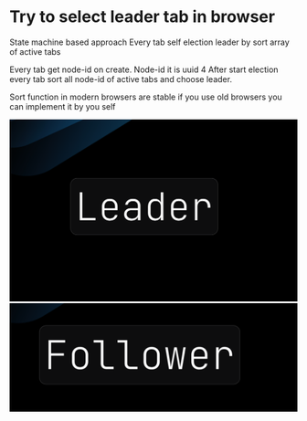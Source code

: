 # Try to select leader tab in browser

State machine based approach 
Every tab self election leader by sort array of active tabs

Every tab get node-id on create. 
Node-id it is uuid 4 
After start election every tab sort all node-id of active tabs
and choose leader.

Sort function in modern browsers are stable if you use old browsers you can implement it by you self 

![img.png](img.png)![img_1.png](img_1.png)